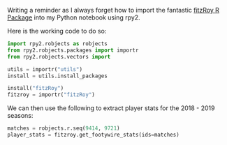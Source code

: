 Writing a reminder as I always forget how to import the fantastic [fitzRoy R Package](https://github.com/jimmyday12/fitzRoy) into my Python notebook using rpy2.

Here is the working code to do so:

```python
import rpy2.robjects as robjects
from rpy2.robjects.packages import importr
from rpy2.robjects.vectors import 

utils = importr("utils")
install = utils.install_packages

install("fitzRoy")
fitzroy = importr("fitzRoy")
```

We can then use the following to extract player stats for the 2018 - 2019 seasons:

```python
matches = robjects.r.seq(9414, 9721)
player_stats = fitzroy.get_footywire_stats(ids=matches)
```
